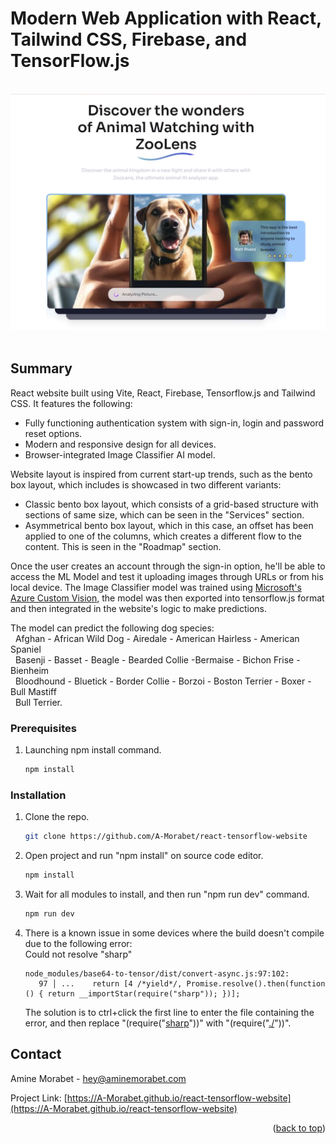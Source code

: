 # Modern Web Application with React, Tailwind CSS, Firebase, and TensorFlow.js

</br>
<div align="center">
<img src="https://github.com/A-Morabet/react-tensorflow-website/blob/main/01-screenshot.png" width="600"/>
</div>
</br>

## Summary

React website built using Vite, React, Firebase, Tensorflow.js and Tailwind CSS.
It features the following:

* Fully functioning authentication system with sign-in, login and password reset options.
* Modern and responsive design for all devices.
* Browser-integrated Image Classifier AI model.

Website layout is inspired from current start-up trends, such as the bento box layout, which includes is showcased in two different variants:
* Classic bento box layout, which consists of a grid-based structure with sections of same size, which can be seen in the "Services" section.
* Asymmetrical bento box layout, which in this case, an offset has been applied to one of the columns, which creates a different flow to the content. This is seen in the "Roadmap" section.

Once the user creates an account through the sign-in option, he'll be able to access the ML 
Model and test it uploading images through URLs or from his local device.
The Image Classifier model was trained using [Microsoft's Azure Custom Vision](https://azure.microsoft.com/en-au/products/ai-services/ai-custom-vision),
the model was then exported into tensorflow.js format and then integrated in the website's logic 
to make predictions.

The model can predict the following dog species: </br>
 &nbsp;&nbsp;Afghan - African Wild Dog - Airedale - American Hairless - American Spaniel </br>
 &nbsp;&nbsp;Basenji - Basset - Beagle - Bearded Collie -Bermaise - Bichon Frise - Bienheim </br>
 &nbsp;&nbsp;Bloodhound - Bluetick - Border Collie - Borzoi - Boston Terrier - Boxer - Bull Mastiff </br>
 &nbsp;&nbsp;Bull Terrier.

### Prerequisites

1. Launching npm install command.
   ```sh
   npm install
   ```

### Installation

1. Clone the repo.
   ```sh
   git clone https://github.com/A-Morabet/react-tensorflow-website
   ```
2. Open project and run "npm install" on source code editor.
   ```sh
   npm install
   ```
3. Wait for all modules to install, and then run "npm run dev" command.
   ```sh
   npm run dev
   ```
5. There is a known issue in some devices where the build doesn't compile due to the following error: </br>
   Could not resolve "sharp"
   ```
   node_modules/base64-to-tensor/dist/convert-async.js:97:102:
      97 │ ...    return [4 /*yield*/, Promise.resolve().then(function () { return __importStar(require("sharp")); })];
   ```
   The solution is to ctrl+click the first line to enter the file containing the error,
   and then replace "(require("<ins>sharp</ins>"))" with "(require("<ins>./</ins>"))".


## Contact

Amine Morabet - hey@aminemorabet.com

Project Link: [https://A-Morabet.github.io/react-tensorflow-website](https://A-Morabet.github.io/react-tensorflow-website)

<p align="right">(<a href="#readme-top">back to top</a>)</p>
